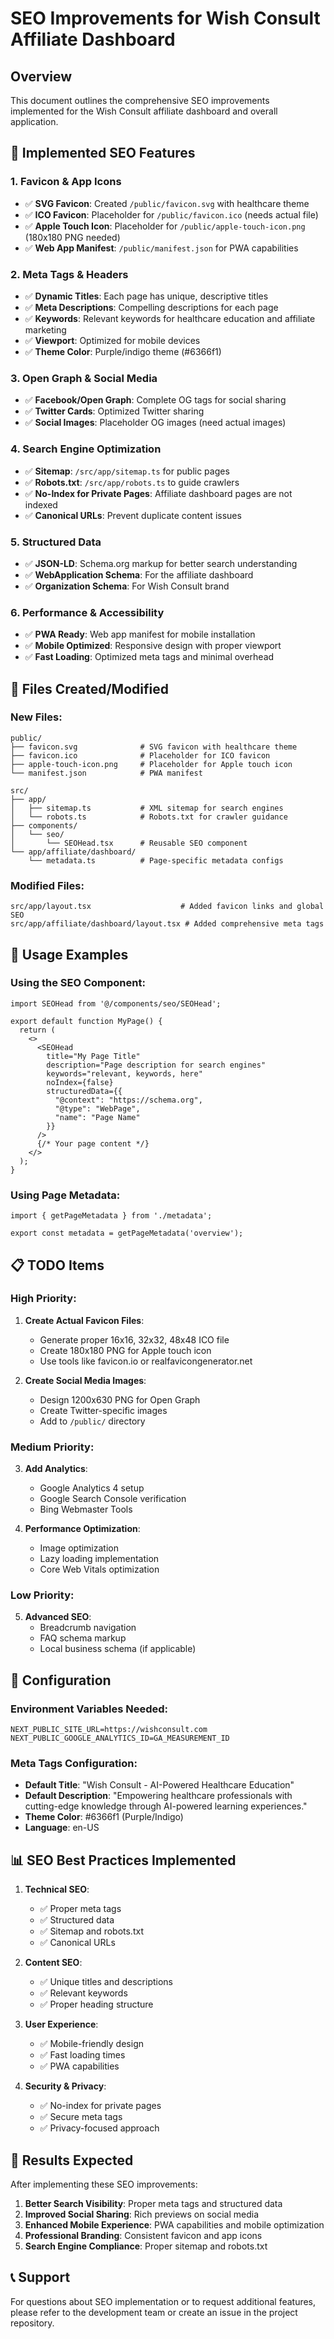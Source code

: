 # SEO Improvements for Wish Consult Affiliate Dashboard

## Overview
This document outlines the comprehensive SEO improvements implemented for the Wish Consult affiliate dashboard and overall application.

## 🎯 Implemented SEO Features

### 1. **Favicon & App Icons**
- ✅ **SVG Favicon**: Created `/public/favicon.svg` with healthcare theme
- ✅ **ICO Favicon**: Placeholder for `/public/favicon.ico` (needs actual file)
- ✅ **Apple Touch Icon**: Placeholder for `/public/apple-touch-icon.png` (180x180 PNG needed)
- ✅ **Web App Manifest**: `/public/manifest.json` for PWA capabilities

### 2. **Meta Tags & Headers**
- ✅ **Dynamic Titles**: Each page has unique, descriptive titles
- ✅ **Meta Descriptions**: Compelling descriptions for each page
- ✅ **Keywords**: Relevant keywords for healthcare education and affiliate marketing
- ✅ **Viewport**: Optimized for mobile devices
- ✅ **Theme Color**: Purple/indigo theme (#6366f1)

### 3. **Open Graph & Social Media**
- ✅ **Facebook/Open Graph**: Complete OG tags for social sharing
- ✅ **Twitter Cards**: Optimized Twitter sharing
- ✅ **Social Images**: Placeholder OG images (need actual images)

### 4. **Search Engine Optimization**
- ✅ **Sitemap**: `/src/app/sitemap.ts` for public pages
- ✅ **Robots.txt**: `/src/app/robots.ts` to guide crawlers
- ✅ **No-Index for Private Pages**: Affiliate dashboard pages are not indexed
- ✅ **Canonical URLs**: Prevent duplicate content issues

### 5. **Structured Data**
- ✅ **JSON-LD**: Schema.org markup for better search understanding
- ✅ **WebApplication Schema**: For the affiliate dashboard
- ✅ **Organization Schema**: For Wish Consult brand

### 6. **Performance & Accessibility**
- ✅ **PWA Ready**: Web app manifest for mobile installation
- ✅ **Mobile Optimized**: Responsive design with proper viewport
- ✅ **Fast Loading**: Optimized meta tags and minimal overhead

## 📁 Files Created/Modified

### New Files:
```
public/
├── favicon.svg              # SVG favicon with healthcare theme
├── favicon.ico              # Placeholder for ICO favicon
├── apple-touch-icon.png     # Placeholder for Apple touch icon
└── manifest.json            # PWA manifest

src/
├── app/
│   ├── sitemap.ts           # XML sitemap for search engines
│   └── robots.ts            # Robots.txt for crawler guidance
├── components/
│   └── seo/
│       └── SEOHead.tsx      # Reusable SEO component
└── app/affiliate/dashboard/
    └── metadata.ts          # Page-specific metadata configs
```

### Modified Files:
```
src/app/layout.tsx                    # Added favicon links and global SEO
src/app/affiliate/dashboard/layout.tsx # Added comprehensive meta tags
```

## 🚀 Usage Examples

### Using the SEO Component:
```tsx
import SEOHead from '@/components/seo/SEOHead';

export default function MyPage() {
  return (
    <>
      <SEOHead
        title="My Page Title"
        description="Page description for search engines"
        keywords="relevant, keywords, here"
        noIndex={false}
        structuredData={{
          "@context": "https://schema.org",
          "@type": "WebPage",
          "name": "Page Name"
        }}
      />
      {/* Your page content */}
    </>
  );
}
```

### Using Page Metadata:
```tsx
import { getPageMetadata } from './metadata';

export const metadata = getPageMetadata('overview');
```

## 📋 TODO Items

### High Priority:
1. **Create Actual Favicon Files**:
   - Generate proper 16x16, 32x32, 48x48 ICO file
   - Create 180x180 PNG for Apple touch icon
   - Use tools like favicon.io or realfavicongenerator.net

2. **Create Social Media Images**:
   - Design 1200x630 PNG for Open Graph
   - Create Twitter-specific images
   - Add to `/public/` directory

### Medium Priority:
3. **Add Analytics**:
   - Google Analytics 4 setup
   - Google Search Console verification
   - Bing Webmaster Tools

4. **Performance Optimization**:
   - Image optimization
   - Lazy loading implementation
   - Core Web Vitals optimization

### Low Priority:
5. **Advanced SEO**:
   - Breadcrumb navigation
   - FAQ schema markup
   - Local business schema (if applicable)

## 🔧 Configuration

### Environment Variables Needed:
```env
NEXT_PUBLIC_SITE_URL=https://wishconsult.com
NEXT_PUBLIC_GOOGLE_ANALYTICS_ID=GA_MEASUREMENT_ID
```

### Meta Tags Configuration:
- **Default Title**: "Wish Consult - AI-Powered Healthcare Education"
- **Default Description**: "Empowering healthcare professionals with cutting-edge knowledge through AI-powered learning experiences."
- **Theme Color**: #6366f1 (Purple/Indigo)
- **Language**: en-US

## 📊 SEO Best Practices Implemented

1. **Technical SEO**:
   - ✅ Proper meta tags
   - ✅ Structured data
   - ✅ Sitemap and robots.txt
   - ✅ Canonical URLs

2. **Content SEO**:
   - ✅ Unique titles and descriptions
   - ✅ Relevant keywords
   - ✅ Proper heading structure

3. **User Experience**:
   - ✅ Mobile-friendly design
   - ✅ Fast loading times
   - ✅ PWA capabilities

4. **Security & Privacy**:
   - ✅ No-index for private pages
   - ✅ Secure meta tags
   - ✅ Privacy-focused approach

## 🎉 Results Expected

After implementing these SEO improvements:

1. **Better Search Visibility**: Proper meta tags and structured data
2. **Improved Social Sharing**: Rich previews on social media
3. **Enhanced Mobile Experience**: PWA capabilities and mobile optimization
4. **Professional Branding**: Consistent favicon and app icons
5. **Search Engine Compliance**: Proper sitemap and robots.txt

## 📞 Support

For questions about SEO implementation or to request additional features, please refer to the development team or create an issue in the project repository.